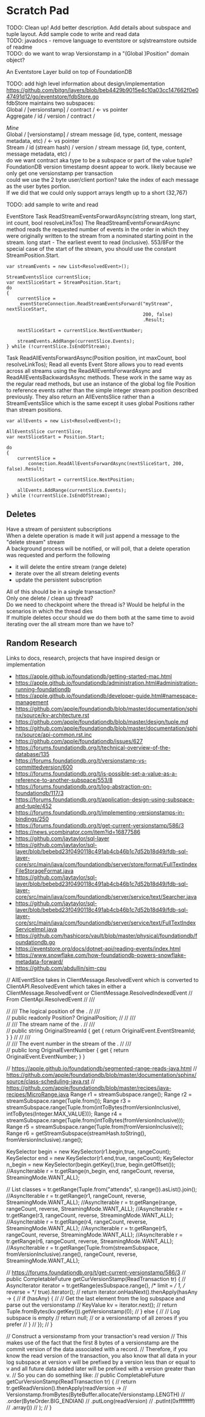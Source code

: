 # Scratch Pad

TODO: Clean up! Add better description. Add details about subspace and tuple layout. Add sample code to write and read data    
TODO: javadocs - remove language to eventstore or sqlstreamstore outside of readme  
TODO: do we want to wrap Versionstamp in a "(Global )Position" domain object?     

An Eventstore Layer build on top of FoundationDB

TODO: add high level information about design/implementation  
https://github.com/bitgn/layers/blob/beb4429b9015e4c10a03cc147662f0e047491d12/go/eventstore/fdbStore.go  
fdbStore maintains two subspaces:  
Global / [versionstamp] / contract / <- vs pointer  
Aggregate / id / version / contract /  

_Mine_  
Global / [versionstamp] / stream message (id, type, content, message metadata, etc) / <- vs pointer  
Stream / id (stream hash) / version / stream message (id, type, content, message metadata, etc) /  
do we want contract aka type to be a subspace or part of the value tuple?  
FoundationDB version timestamp doesnt appear to work. likely because we only get one versionstamp per transaction  
could we use the 2 byte user/client portion? take the index of each message as the user bytes portion.  
If we did that we could only support arrays length up to a short (32,767)  

TODO: add sample to write and read


EventStore
Task<StreamEventsSlice> ReadStreamEventsForwardAsync(string stream, long start, int count, bool resolveLinkTos)
The ReadStreamEventsForwardAsync method reads the requested number of events in the order in which they were originally written to the stream from a nominated starting point in the stream.
long start - The earliest event to read (inclusive). 
553/8For the special case of the start of the stream, you should use the constant StreamPosition.Start.
```
var streamEvents = new List<ResolvedEvent>();

StreamEventsSlice currentSlice;
var nextSliceStart = StreamPosition.Start;
do
{
    currentSlice =
    _eventStoreConnection.ReadStreamEventsForward("myStream", nextSliceStart,
                                                  200, false)
                                                  .Result;

    nextSliceStart = currentSlice.NextEventNumber;

    streamEvents.AddRange(currentSlice.Events);
} while (!currentSlice.IsEndOfStream);
```


Task<AllEventsSlice> ReadAllEventsForwardAsync(Position position, int maxCount, bool resolveLinkTos);
Read all events
Event Store allows you to read events across all streams using the ReadAllEventsForwardAsync and ReadAllEventsBackwardsAsync methods. 
These work in the same way as the regular read methods, but use an instance of the global log file Position to reference events rather than the simple integer stream position described previously.
They also return an AllEventsSlice rather than a StreamEventsSlice which is the same except it uses global Positions rather than stream positions.
```
var allEvents = new List<ResolvedEvent>();

AllEventsSlice currentSlice;
var nextSliceStart = Position.Start;

do
{
    currentSlice =
        connection.ReadAllEventsForwardAsync(nextSliceStart, 200, false).Result;

    nextSliceStart = currentSlice.NextPosition;

    allEvents.AddRange(currentSlice.Events);
} while (!currentSlice.IsEndOfStream);
```

## Deletes 

Have a stream of persistent subscriptions  
When a delete operation is made it will just append a message to the "delete stream" stream  
A background process will be notified, or will poll, that a delete operation was requested and perform the following
- it will delete the entire stream (range delete)
- iterate over the all stream deleting events
- update the persistent subscription

All of this should be in a single transaction?    
Only one delete / clean up thread?  
Do we need to checkpoint where the thread is? Would be helpful in the scenarios in which the thread dies  
If multiple deletes occur should we do them both at the same time to avoid iterating over the all stream more than we have to?


## Random Research

Links to docs, research, projects that have inspired design or implementation

- https://apple.github.io/foundationdb/getting-started-mac.html
- https://apple.github.io/foundationdb/administration.html#administration-running-foundationdb
- https://apple.github.io/foundationdb/developer-guide.html#namespace-management
- https://github.com/apple/foundationdb/blob/master/documentation/sphinx/source/kv-architecture.rst
- https://github.com/apple/foundationdb/blob/master/design/tuple.md
- https://github.com/apple/foundationdb/blob/master/documentation/sphinx/source/api-common.rst.inc
- https://github.com/apple/foundationdb/issues/627
- https://forums.foundationdb.org/t/technical-overview-of-the-database/135
- https://forums.foundationdb.org/t/versionstamp-vs-committedversion/600
- https://forums.foundationdb.org/t/is-possible-set-a-value-as-a-reference-to-another-subspace/553/8
- https://forums.foundationdb.org/t/log-abstraction-on-foundationdb/117/3
- https://forums.foundationdb.org/t/application-design-using-subspace-and-tuple/452
- https://forums.foundationdb.org/t/implementing-versionstamps-in-bindings/250
- https://forums.foundationdb.org/t/get-current-versionstamp/586/3
- https://news.ycombinator.com/item?id=16877586
- https://github.com/jaytaylor/sql-layer
- https://github.com/jaytaylor/sql-layer/blob/bebebd23f0490118c491ab4cb46b1c7d52b18d49/fdb-sql-layer-core/src/main/java/com/foundationdb/server/store/format/FullTextIndexFileStorageFormat.java
- https://github.com/jaytaylor/sql-layer/blob/bebebd23f0490118c491ab4cb46b1c7d52b18d49/fdb-sql-layer-core/src/main/java/com/foundationdb/server/service/text/Searcher.java
- https://github.com/jaytaylor/sql-layer/blob/bebebd23f0490118c491ab4cb46b1c7d52b18d49/fdb-sql-layer-core/src/main/java/com/foundationdb/server/service/text/FullTextIndexServiceImpl.java
- https://github.com/hashicorp/vault/blob/master/physical/foundationdb/foundationdb.go
- https://eventstore.org/docs/dotnet-api/reading-events/index.html
- https://www.snowflake.com/how-foundationdb-powers-snowflake-metadata-forward/
- https://github.com/abdullin/sim-cpu





//    AllEventSlice takes in ClientMessage.ResolvedEvent which is converted to ClientAPI.ResolvedEvent which takes in either a ClientMessage.ResolvedEvent or ClientMessage.ResolvedIndexedEvent
//    From ClientApi.ResolvedEvent
//    /// <summary>
//    /// The logical position of the <see cref="OriginalEvent"/>.
//    /// </summary>
//    public readonly Position? OriginalPosition;
//
//    /// <summary>
//    /// The stream name of the <see cref="OriginalEvent" />.
//    /// </summary>
//    public string OriginalStreamId { get { return OriginalEvent.EventStreamId; } }
//
//    /// <summary>
//    /// The event number in the stream of the <see cref="OriginalEvent"/>.
//    /// </summary>
//    public long OriginalEventNumber { get { return OriginalEvent.EventNumber; } }





// https://apple.github.io/foundationdb/segmented-range-reads-java.html
// https://github.com/apple/foundationdb/blob/master/documentation/sphinx/source/class-scheduling-java.rst
// https://github.com/apple/foundationdb/blob/master/recipes/java-recipes/MicroRange.java
Range r1 = streamSubspace.range();
Range r2 = streamSubspace.range(Tuple.from());
Range r3 = streamSubspace.range(Tuple.from(intToBytes(fromVersionInclusive), intToBytes(Integer.MAX_VALUE)));
Range r4 = streamSubspace.range(Tuple.from(intToBytes(fromVersionInclusive)));
Range r5 = streamSubspace.range(Tuple.from(fromVersionInclusive));
Range r6 = getStreamSubspace(streamHash.toString(), fromVersionInclusive).range();

KeySelector begin = new KeySelector(r1.begin,true, rangeCount);
KeySelector end = new KeySelector(r1.end,true, rangeCount);
KeySelector n_begin = new KeySelector(begin.getKey(),true, begin.getOffset());
//AsyncIterable<KeyValue> r = tr.getRange(n_begin, end, rangeCount, reverse, StreamingMode.WANT_ALL);

// List<KeyValue> classes = tr.getRange(Tuple.from("attends", s).range()).asList().join();
//AsyncIterable<KeyValue> r = tr.getRange(r1, rangeCount, reverse, StreamingMode.WANT_ALL);
//AsyncIterable<KeyValue> r = tr.getRange(range, rangeCount, reverse, StreamingMode.WANT_ALL);
//AsyncIterable<KeyValue> r = tr.getRange(r3, rangeCount, reverse, StreamingMode.WANT_ALL);
//AsyncIterable<KeyValue> r = tr.getRange(r4, rangeCount, reverse, StreamingMode.WANT_ALL);
//AsyncIterable<KeyValue> r = tr.getRange(r5, rangeCount, reverse, StreamingMode.WANT_ALL);
//AsyncIterable<KeyValue> r = tr.getRange(r6, rangeCount, reverse, StreamingMode.WANT_ALL);
//AsyncIterable<KeyValue> r = tr.getRange(Tuple.from(streamSubspace, fromVersionInclusive).range(), rangeCount, reverse, StreamingMode.WANT_ALL);


//    https://forums.foundationdb.org/t/get-current-versionstamp/586/3
//    public CompletableFuture<Versionstamp> getCurVersionStamp(ReadTransaction tr) {
//        AsyncIterator<KeyValue> iterator = tr.getRange(esSubspace.range(), /* limit = */ 1, /* reverse = */ true).iterator();
//        return iterator.onHasNext().thenApply(hasAny -> {
//            if (hasAny) {
//                // Get the last element from the log subspace and parse out the versionstamp
//                KeyValue kv = iterator.next();
//                return Tuple.fromBytes(kv.getKey()).getVersionstamp(0);
//            } else {
//                // Log subspace is empty
//                return null; // or a versionstamp of all zeroes if you prefer
//            }
//        });
//    }

//    Construct a versionstamp from your transaction's read version
//    This makes use of the fact that the first 8 bytes of a versionstamp are the commit version of the data associated with a record.
//    Therefore, if you know the read version of the transaction, you also know that all data in your log subspace at version v will be prefixed by a version less than or equal to v and all future data added later will be prefixed with a version greater than v.
//    So you can do something like:
//    public CompletableFuture<Versionstamp> getCurVersionStamp(ReadTransaction tr) {
//        return tr.getReadVersion().thenApply(readVersion ->
//            Versionstamp.fromBytes(ByteBuffer.allocate(Versionstamp.LENGTH)
//                .order(ByteOrder.BIG_ENDIAN)
//                .putLong(readVersion)
//                .putInt(0xffffffff)
//                .array())
//        );
//    }
